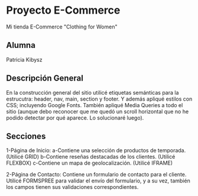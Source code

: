 # Proyecto E-Commerce

Mi tienda E-Commerce "Clothing for Women"

## Alumna

Patricia Kibysz

## Descripción General

En la construcción general del sitio utilicé etiquetas semánticas para la estrucutra: header, nav, main, section y footer.
Y además apliqué estilos con CSS; incluyendo Google Fonts.
También apliqué Media Queries a todo el sitio (aunque debo reconocer que me quedó un scroll horizontal que no he podido detectar por qué aparece. Lo solucionaré luego).

## Secciones 

1-Página de Inicio: 
    a-Contiene una selección de productos de temporada. (Utilicé GRID)
    b-Contiene reseñas destacadas de los clientes. (Utilicé FLEXBOX)
    c-Contiene un mapa de geolocalización. (Utilicé IFRAME)

2-Página de Contacto:
    Contiene un formulario de contacto para el cliente.
    Utilicé FORMSPREE para validar el envío del formulario, y a su vez, también los campos tienen sus validaciones correspondientes.





